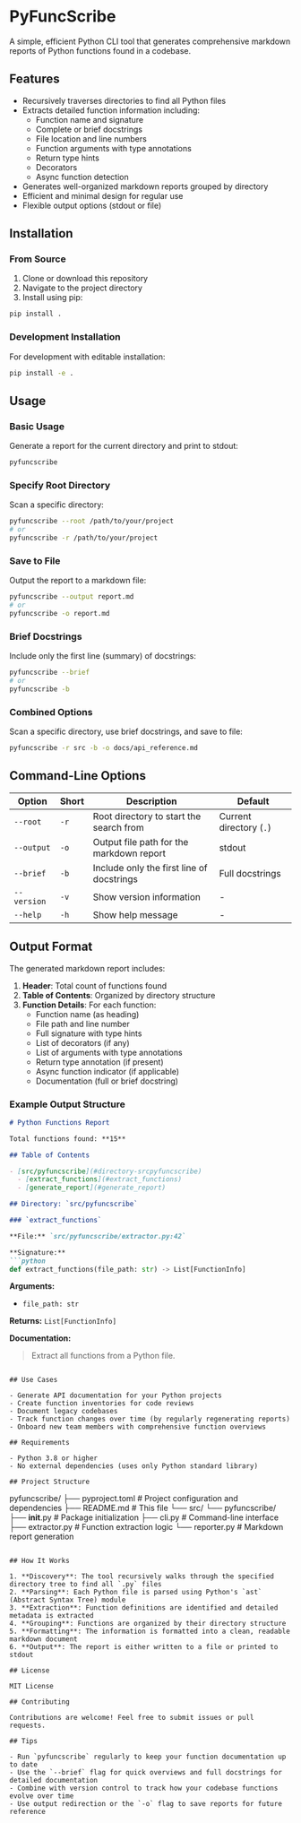 # PyFuncScribe

A simple, efficient Python CLI tool that generates comprehensive markdown reports of Python functions found in a codebase.

## Features

- Recursively traverses directories to find all Python files
- Extracts detailed function information including:
  - Function name and signature
  - Complete or brief docstrings
  - File location and line numbers
  - Function arguments with type annotations
  - Return type hints
  - Decorators
  - Async function detection
- Generates well-organized markdown reports grouped by directory
- Efficient and minimal design for regular use
- Flexible output options (stdout or file)

## Installation

### From Source

1. Clone or download this repository
2. Navigate to the project directory
3. Install using pip:

```bash
pip install .
```

### Development Installation

For development with editable installation:

```bash
pip install -e .
```

## Usage

### Basic Usage

Generate a report for the current directory and print to stdout:

```bash
pyfuncscribe
```

### Specify Root Directory

Scan a specific directory:

```bash
pyfuncscribe --root /path/to/your/project
# or
pyfuncscribe -r /path/to/your/project
```

### Save to File

Output the report to a markdown file:

```bash
pyfuncscribe --output report.md
# or
pyfuncscribe -o report.md
```

### Brief Docstrings

Include only the first line (summary) of docstrings:

```bash
pyfuncscribe --brief
# or
pyfuncscribe -b
```

### Combined Options

Scan a specific directory, use brief docstrings, and save to file:

```bash
pyfuncscribe -r src -b -o docs/api_reference.md
```

## Command-Line Options

| Option | Short | Description | Default |
|--------|-------|-------------|---------|
| `--root` | `-r` | Root directory to start the search from | Current directory (`.`) |
| `--output` | `-o` | Output file path for the markdown report | stdout |
| `--brief` | `-b` | Include only the first line of docstrings | Full docstrings |
| `--version` | `-v` | Show version information | - |
| `--help` | `-h` | Show help message | - |

## Output Format

The generated markdown report includes:

1. **Header**: Total count of functions found
2. **Table of Contents**: Organized by directory structure
3. **Function Details**: For each function:
   - Function name (as heading)
   - File path and line number
   - Full signature with type hints
   - List of decorators (if any)
   - List of arguments with type annotations
   - Return type annotation (if present)
   - Async function indicator (if applicable)
   - Documentation (full or brief docstring)

### Example Output Structure

```markdown
# Python Functions Report

Total functions found: **15**

## Table of Contents

- [src/pyfuncscribe](#directory-srcpyfuncscribe)
  - [extract_functions](#extract_functions)
  - [generate_report](#generate_report)

## Directory: `src/pyfuncscribe`

### `extract_functions`

**File:** `src/pyfuncscribe/extractor.py:42`

**Signature:**
```python
def extract_functions(file_path: str) -> List[FunctionInfo]
```

**Arguments:**
- `file_path: str`

**Returns:** `List[FunctionInfo]`

**Documentation:**
> Extract all functions from a Python file.
```

## Use Cases

- Generate API documentation for your Python projects
- Create function inventories for code reviews
- Document legacy codebases
- Track function changes over time (by regularly regenerating reports)
- Onboard new team members with comprehensive function overviews

## Requirements

- Python 3.8 or higher
- No external dependencies (uses only Python standard library)

## Project Structure

```
pyfuncscribe/
├── pyproject.toml          # Project configuration and dependencies
├── README.md               # This file
└── src/
    └── pyfuncscribe/
        ├── __init__.py     # Package initialization
        ├── cli.py          # Command-line interface
        ├── extractor.py    # Function extraction logic
        └── reporter.py     # Markdown report generation
```

## How It Works

1. **Discovery**: The tool recursively walks through the specified directory tree to find all `.py` files
2. **Parsing**: Each Python file is parsed using Python's `ast` (Abstract Syntax Tree) module
3. **Extraction**: Function definitions are identified and detailed metadata is extracted
4. **Grouping**: Functions are organized by their directory structure
5. **Formatting**: The information is formatted into a clean, readable markdown document
6. **Output**: The report is either written to a file or printed to stdout

## License

MIT License

## Contributing

Contributions are welcome! Feel free to submit issues or pull requests.

## Tips

- Run `pyfuncscribe` regularly to keep your function documentation up to date
- Use the `--brief` flag for quick overviews and full docstrings for detailed documentation
- Combine with version control to track how your codebase functions evolve over time
- Use output redirection or the `-o` flag to save reports for future reference
